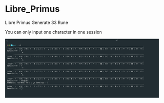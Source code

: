 # Libre_Primus
Libre Primus Generate 33 Rune  

You can only input one character in one session

<img algin="center" src="https://github.com/tegal1337/Libre_Primus/blob/main/scrot_2021-04-05-05_988x378.png">
